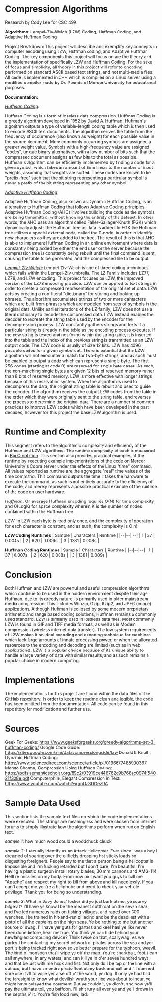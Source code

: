 
# Compression Algorithms
Research by Cody Lee
for CSC 499

**Algorithms:** Lempel-Ziv-Welch (LZW) Coding,  Huffman Coding, and Adaptive Huffman Coding

Project Breakdown: This project will describe and exemplify key concepts in computer encoding using LZW, Huffman coding, and Adaptive Huffman Coding. The key components this project will focus on are the theory and the implementation of specifically LZW and Huffman Coding. For the sake of focus and simplicity, all theory in this project will refer to encoding performed on standard ASCII based text strings, and not multi-media files. All code is implemented in C++ which is compiled on a Linux server using a modified compiler made by Dr. Pounds of Mercer University for educational purposes.

**Documentation:**

*[Huffman Coding](https://www.geeksforgeeks.org/greedy-algorithms-set-3-huffman-coding/)*:

Huffman Coding is a form of lossless data compression. Huffman Coding is a greedy algorithm developed in 1952 by David A. Huffman. Huffman's algorithm outputs a type of variable-length coding table which is then used to encode ASCII text documents. The algorithm derives the table from the frequency of occurrence (also known as weight) for each possible value in the source document. More commonly occurring symbols are assigned a greater weight value. Symbols with a high-frequency value are assigned "codes", unique binary alternatives, with a low number of bits such that the compressed document assigns as few bits to the total as possible. Huffman's algorithm can be efficiently implemented by finding a code for a given symbol, which takes an amount of time linear to the number of input weights, assuming that weights are sorted. These codes are known to be "prefix-free" such that the bit string representing a particular symbol is never a prefix of the bit string representing any other symbol.

*[Adaptive Huffman Coding](https://www.sciencedirect.com/science/article/pii/0196677485900367)*:

Adaptive Huffman Coding, also known as Dynamic Huffman Coding, is an alternative to Huffman Coding that follows Adaptive Coding principles. Adaptive Huffman Coding (AHC) involves building the code as the symbols are being transmitted, without knowing the entirety of the dataset. In other words, the AHC uses an algorithm called Faller-Gallager-Knuth (FGK) which dynamically adjusts the Huffman Tree as data is added. In FGK the Huffman tree utilizes a special external node, called the 0-node, in order to identify new characters as they are added to the tree. The result of this is that AHC is able to implement Huffman Coding in an online environment where data is constantly being added by either the end user or the server because the compression tree is constantly being rebuilt until the final command is sent, causing the table to be generated, and the compressed file to be output.


[*Lempel-Ziv-Welch*](https://sites.google.com/site/datacompressionguide/lzw):
Lempel-Ziv-Welch is one of three coding techniques which falls within the Lempel-Ziv umbrella. The LZ Family includes LZ77, LZ78, and LZW encoding. This project focuses on LZW, the improved version of the LZ78 encoding practice. LZW can be applied to text strings in order to create a compressed representation of the original set of data. LZW acts by creating a non-literal "dictionary" for storing and looking up phrases. The algorithm accumulates strings of two or more cahracters which are built from phrases which are modeled from sets of symbols in the original data. Unlike earlier iterations of the LZ family, LZW does not use a literal dictionary to decode the compressed data. LZW instead enables the decoder to recreate the string table used by the encoder for the decompression process. LZW constantly gathers strings and tests if a particular string  is already in the table as the encoding process executes. If the new string is tested and not found within the string table, it is inserted into the table and the index of the previous string is transmitted as an LZW output code. The LZW code is usually of size 12 bits. LZW has 4096 possible codes for a given symbol set. There is potential that the LZW algorithm will not enocunter a match for two-byte strings, and as such must be enabled to output a code which can represent a single byte. The first 256 codes (starting at code 0) are reserved for single byte cases. As such, the non-matching single bytes are given 12 bits of reserved memory rather than 8 bits of reserved memory. LZW is more effective with longer strings becasue of this reservation system. When the algorithm is used to decompress the data, the original string table is rebuilt and used to guide the decoder. The algorithm receives the output LZW codes from the table in the order which they were originally sent to the string table, and reverses the process to determine the original data. There are a number of common practices to improve LZW codes which have been developed in the past decades, however for this project the base LZW algorithm is used. 

# Runtime and Complexity
This segment refers to the algorithmic complexity and efficiency of the Huffman and LZW algorithms. The runtime complexity of each is measured in [Big O notation](https://en.wikipedia.org/wiki/Big_O_notation). This section also provides practical examples of the runtime by executing example implementations of the code on Mercer University's Cobra server under the effects of the Linux "time" command. All values reported as runtime are the aggregate "real" time values of the time command. This command outputs the time it takes the hardware to execute the command, as such is not entirely accurate to the efficiency of the code, and merely represents a possible practical example of the runtime of the code on user hardware.

*Huffman*:
On average Huffman encoding requires O(N) for time complexity and O(LogK) for space complexity wherein K is the number of nodes contained within the Huffman tree.

*LZW*: 
in LZW each byte is read only once, and the complexity of operation for each character is constant, and as such, the complexity is O(n)

**LZW Coding Runtimes**
| Sample | Characters | Runtime |
|--|--| --|
| 1 | 37 | 0.004s |
| 2 | 620 | 0.006s |
| 3 | 1381 | 0.008s |

**Huffman Coding Runtimes**
| Sample | Characters | Runtime |
|--|--|--|
| 1 | 37 | 0.007s |
| 2 | 620 | 0.008s |
| 3 | 1381 | 0.009s |

# Conclusion
Both Huffman and LZW are powerful and useful compression algorithms which continue to be used in the modern environment despite their age. Huffman, due to its greedy nature, is primarily used in older mainstream media compression. This includes Winzip, Gzip, Bzip2, and JPEG (image) applications. Although Huffman is eclipsed by some modern proprietary arithmetic and range based coding solutions, Huffman remains a commonly used standard. LZW is similarly used in lossless data files. Most commonly LZW is found in GIF and TIFF media formats, as well as in Modem compression (wireless internet data transfer). The low system requirements of LZW makes it an ideal encoding and decoding technique for machines which lack large amounts of innate processing power, or when the allocated resources to the encoding and decoding are limited (such as in web applications). LZW is a popular choice because of its unique ability to handle a large variety of data with similar results, and as such remains a popular choice in modern computing. 

# Implementations
The implementations for this project are found within the data files of the GitHub repository. In order to keep the readme clean and legible, the code has been omitted from the documentation. All code can be found in this repository for modification and further use. 

# Sources
Geek For Geeks: https://www.geeksforgeeks.org/greedy-algorithms-set-3-huffman-coding/
Google Code Guide: https://sites.google.com/site/datacompressionguide/lzw
Donald E Knuth, Dynamic Huffman Coding: https://www.sciencedirect.com/science/article/pii/0196677485900367
Mamta Sharma, Compression Using Huffman Coding: https://pdfs.semanticscholar.org/89c2/03919ce446762d9b768ac0974f54021f338e.pdf
 Computerphile, Elegant Compression in Text: https://www.youtube.com/watch?v=goOa3DGezUA
 

# Sample Data Used
This section lists the sample text files on which the code implementations were executed. The strings are meaningless and were chosen from internet forums to simply illustrate how the algorithms perform when run on English text.

*sample 1*: 
how much wood could a woodchuck chuck

*sample 2*:
I sexually Identify as an Attack Helicopter. Ever since I was a boy I dreamed of soaring over the oilfields dropping hot sticky loads on disgusting foreigners. People say to me that a person being a helicopter is Impossible and I'm fucking retarded but I don't care, I'm beautiful. I'm having a plastic surgeon install rotary blades, 30 mm cannons and AMG-114 Hellfire missiles on my body. From now on I want you guys to call me "Apache" and respect my right to kill from above and kill needlessly. If you can't accept me you're a heliphobe and need to check your vehicle privilege. Thank you for being so understanding.

*sample 3*:
What in Davy Jones' locker did ye just bark at me, ye scurvy bilgerat? I'll have ye know I be the meanest cutthroat on the seven seas, and I've led numerous raids on fishing villages, and raped over 300 wenches. I be trained in hit-and-run pillaging and be the deadliest with a pistol of all the captains on the high seas. Ye be nothing to me but another source o' swag. I'll have yer guts for garters and keel haul ye like never been done before, hear me true. You think ye can hide behind your newfangled computing device? Think twice on that, scallywag. As we parley I be contacting my secret network o' pirates across the sea and yer port is being tracked right now so ye better prepare for the typhoon, weevil. The kind o' monsoon that'll wipe ye off the map. You're sharkbait, fool. I can sail anywhere, in any waters, and can kill ye in o'er seven hundred ways, and that be just with me hook and fist. Not only do I be top o' the line with a cutlass, but I have an entire pirate fleet at my beck and call and I'll damned sure use it all to wipe yer arse off o' the world, ye dog. If only ye had had the foresight to know what devilish wrath your jibe was about to incur, ye might have belayed the comment. But ye couldn't, ye didn't, and now ye'll pay the ultimate toll, you buffoon. I'll shit fury all over ye and ye'll drown in the depths o' it. You're fish food now, lad.
